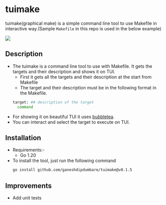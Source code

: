 # tuimake
tuimake(graphical make) is a simple command line tool to use Makefile in interactive way.(Sample `Makefile` in this repo is used in the below example)

![](https://github.com/ganeshdipdumbare/tuimake/blob/main/demo.gif)

## Description
- The tuimake is a command line tool to use with Makefile. It gets the targets and their description and shows it on TUI.
  - First it gets all the targets and their description at the start from Makefile
  - The target and their description must be in the following format in the Makefile.
  ```sh
  target: ## description of the target
    command
  ``` 
- For showing it on beautiful TUI it uses [bubbletea](https://github.com/charmbracelet/bubbletea).
- You can interact and select the target to execute on TUI.

## Installation
- Requirements:-
    - Go 1.20
- To install the tool, just run the following command
    ```bash
    go install github.com/ganeshdipdumbare/tuimake@v0.1.5
    ```
## Improvements
- Add unit tests 
